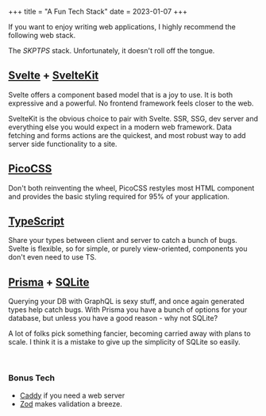 +++
title = "A Fun Tech Stack"
date = 2023-01-07
+++

If you want to enjoy writing web applications, I highly recommend the following web stack.

The *SKPTPS* stack. Unfortunately, it doesn't roll off the tongue.

## [Svelte](https://svelte.dev/) + [SvelteKit](https://kit.svelte.dev/)


Svelte offers a component based model that is a joy to use. It is both expressive and a powerful. No frontend framework feels closer to the web.

SvelteKit is the obvious choice to pair with Svelte. SSR, SSG, dev server and everything else you would expect in a modern web framework. Data fetching and forms actions are the quickest, and most robust way to add server side functionality to a site.

## [PicoCSS](https://picocss.com/)

Don't both reinventing the wheel, PicoCSS restyles most HTML component and provides the basic styling required for 95% of your application.

## [TypeScript](https://www.typescriptlang.org/)

Share your types between client and server to catch a bunch of bugs. Svelte is flexible, so for simple, or purely view-oriented, components you don't even need to use TS.

## [Prisma](https://www.prisma.io/) + [SQLite](https://www.sqlite.org/)

Querying your DB with GraphQL is sexy stuff, and once again generated types help catch bugs. With Prisma you have a bunch of options for your database, but unless you have a good reason - why not SQLite?

A lot of folks pick something fancier, becoming carried away with plans to scale. I think it is a mistake to give up the simplicity of SQLite so easily.

<br>

### Bonus Tech

- [Caddy](https://www.sqlite.org/index.html) if you need a web server
- [Zod](https://github.com/colinhacks/zod) makes validation a breeze.
